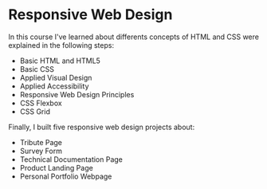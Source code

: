 # Responsive Web Design
In this course I've learned about differents concepts of HTML and CSS were explained in the following steps:
* Basic HTML and HTML5
* Basic CSS
* Applied Visual Design
* Applied Accessibility
* Responsive Web Design Principles
* CSS Flexbox
* CSS Grid

Finally, I built five responsive web design projects about:
* Tribute Page
* Survey Form
* Technical Documentation Page
* Product Landing Page
* Personal Portfolio Webpage

